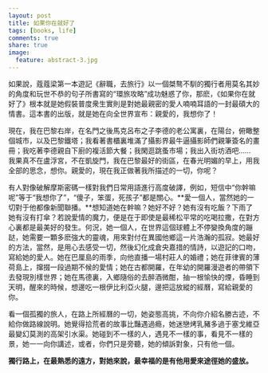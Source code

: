 ```yaml
---
layout: post
title: 如果你在就好了
tags: [books, life]
comments: true
share: true
image:
  feature: abstract-3.jpg
---
```


如果說，蔻蔻梁第一本遊記《辭職，去旅行》以一個桀骜不馴的獨行者用莫名其妙的角度和玩世不恭的句子所書寫的“環旅攻略”成功魅惑了你，那麽，《如果你在就好了》根本就是她假裝普度衆生實則是對她最親密的愛人喃喃耳語的一封最碩大的情書。這本書的出版，就是她在向全世界宣布：親愛的，我想你了！

現在，我在巴黎右岸，在名門之後馬克呂布之子李德的老公寓裏，在陽台，俯瞰整個城市，以及巴黎鐵塔；我看著書櫃裏堆滿了攝影界最牛逼攝影師們親筆簽名的畫冊；我吃著李德親自下廚的複活節大餐；我閑逛跳蚤市場；我出入街坊酒吧…… 我果真不在盧浮宮，不在凱旋門，我在巴黎最好的街區，在春光明媚的早上，用我全部的思念，想你。親愛的，現在我正做著我所描述的一切，你呢？

有人對像破解摩斯密碼一樣對我們日常用語進行高度破譯，例如，短信中“你幹嘛呢”等于“我想你了”，“傻子，笨蛋，死孩子”都是關心。**愛一個人，當然她的一切對于他都像新聞聯播。**想知道她在幹嘛？她好不好？她有沒有吃飯？下雨了她有沒有打傘？若說愛情的魔力，便是在于即使是最稀松平常的吃喝拉撒，在對方心裏都是最美好的發生。何況，她一個人，在世界這個球體上不停變換角度的蹦跶，她需要一顆多麽強大的靈魂，用來對付在異國他鄉這一片浩瀚的孤寂。她最好的方法，當然，是用心去感受一切，然後幻化成倉央嘉措的情詩，以遊記的口吻，寫給她的愛人。她在巴厘島的雨季，向他直播一場村莊人的婚禮；她在菲律賓的薄荷島上，撺掇一段過期不候的愛情；她在古都開羅，在年幼的開羅漫遊者的帶領下去發現別樣世界；她在馬德裏，入鄉隨俗的去醉酒微酣，抽一根愉快的煙，昏睡到天明，醒來的時候，想邊吃一根伊比利亞火腿，邊把這放縱的經曆，寫給親愛的你。

看一個孤獨的旅人，在路上所經曆的一切，她姿態高挑，不向你介紹名勝古迹，不給你做路線說明。她覺得拾荒者的故事比豔遇過瘾，她迷戀烤乳豬多過于塞戈維亞最變幻莫測的高架引水渠。她碰到不一樣的人，遇見不一樣的事，看見不一樣的景，她一一向你講述，或者，你們只是旁聽，她的傾訴對象，只有他一個。

**獨行路上，在最熟悉的遠方，對她來說，最幸福的是有他用愛來途徑她的盛放。**

